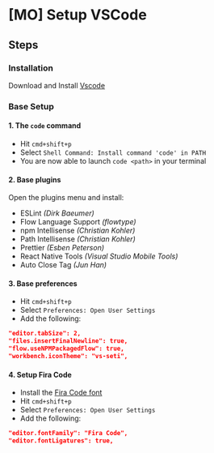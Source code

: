 # [MO] Setup VSCode

## Steps

### Installation
Download and Install [Vscode](https://code.visualstudio.com/)

### Base Setup

#### 1. The `code` command

- Hit `cmd+shift+p`
- Select `Shell Command: Install command 'code' in PATH`
- You are now able to launch `code <path>` in your terminal

#### 2. Base plugins

Open the plugins menu and install:

- ESLint *(Dirk Baeumer)*
- Flow Language Support *(flowtype)*
- npm Intellisense *(Christian Kohler)*
- Path Intellisense *(Christian Kohler)*
- Prettier *(Esben Peterson)*
- React Native Tools *(Visual Studio Mobile Tools)*
- Auto Close Tag *(Jun Han)*

#### 3. Base preferences

- Hit `cmd+shift+p`
- Select `Preferences: Open User Settings`
- Add the following:
```json
"editor.tabSize": 2,
"files.insertFinalNewline": true,
"flow.useNPMPackagedFlow": true,
"workbench.iconTheme": "vs-seti",
```

#### 4. Setup Fira Code

- Install the [Fira Code font](https://github.com/tonsky/FiraCode)
- Hit `cmd+shift+p`
- Select `Preferences: Open User Settings`
- Add the following:
```json
"editor.fontFamily": "Fira Code",
"editor.fontLigatures": true,
```
